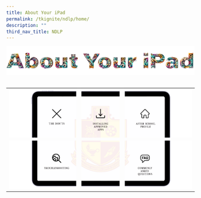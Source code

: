 ```yaml
---
title: About Your iPad
permalink: /tkignite/ndlp/home/
description: ""
third_nav_title: NDLP
---
```

<style type="text/css">
#amplify-app-root img {
  display: block;
  margin: 0;
  padding: 0;
  border: none;
}
.content table td, .content table th {
	padding: 0;
</style>

<img src="/images/PDLP/About_ipad/maintitle.png">
<br>
<br>
<table>
	<tbody>
		<tr>
			<td><a href="/hidden-pages/about-your-ipad/the-dont/"><img src="/images/PDLP/About_ipad/slicev1_01.png"></a></td>
			<td><a href="/hidden-pages/about-your-ipad/approved-apps/"><img src="/images/PDLP/About_ipad/slicev1_02.png"></a></td>
			<td><a href="/hidden-pages/about-your-ipad/after-school/"><img src="/images/PDLP/About_ipad/slicev1_03.png"></a></td>
		</tr>
		<tr>
			<td><a href="/hidden-pages/about-your-ipad/troubleshooting/"><img src="/images/PDLP/About_ipad/slicev1_04.png"></a></td>
			<td><img src="/images/PDLP/About_ipad/slicev1_05.png"></td>
			<td><a href="/hidden-pages/about-your-ipad/faq/"><img src="/images/PDLP/About_ipad/slicev1_06.png"></a></td>
		</tr>
	</tbody>
</table>